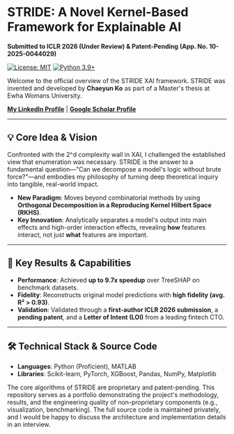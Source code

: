 # STRIDE: A Novel Kernel-Based Framework for Explainable AI

**Submitted to ICLR 2026 (Under Review) & Patent-Pending (App. No. 10-2025-0044029)**

[![License: MIT](https://img.shields.io/badge/License-MIT-yellow.svg)](https://opensource.org/licenses/MIT)
[![Python 3.9+](https://img.shields.io/badge/python-3.9+-blue.svg)](https://www.python.org/downloads/release/python-390/)

Welcome to the official overview of the STRIDE XAI framework. STRIDE was invented and developed by **Chaeyun Ko** as part of a Master's thesis at Ewha Womans University.

[**My LinkedIn Profile**](https://www.linkedin.com/in/chaeyunko/?locale=en_US) | [**Google Scholar Profile**](https://scholar.google.com/citations?user=z2gnrNUAAAAJ&hl=en&authuser=1) 

---

## 💡 Core Idea & Vision

Confronted with the 2^d complexity wall in XAI, I challenged the established view that enumeration was necessary. STRIDE is the answer to a fundamental question—"Can we decompose a model's logic without brute force?"—and embodies my philosophy of turning deep theoretical inquiry into tangible, real-world impact.

- **New Paradigm**: Moves beyond combinatorial methods by using **Orthogonal Decomposition in a Reproducing Kernel Hilbert Space (RKHS)**.
- **Key Innovation**: Analytically separates a model's output into main effects and high-order interaction effects, revealing **how** features interact, not just **what** features are important.

---

## 🚀 Key Results & Capabilities

- **Performance**: Achieved **up to 9.7x speedup** over TreeSHAP on benchmark datasets. 
- **Fidelity**: Reconstructs original model predictions with **high fidelity (avg. R² > 0.93)**.
- **Validation**: Validated through a **first-author ICLR 2026 submission**, a **pending patent**, and a **Letter of Intent (LOI)** from a leading fintech CTO.

---

## 🛠️ Technical Stack & Source Code

- **Languages**: Python (Proficient), MATLAB
- **Libraries**: Scikit-learn, PyTorch, XGBoost, Pandas, NumPy, Matplotlib

The core algorithms of STRIDE are proprietary and patent-pending. This repository serves as a portfolio demonstrating the project's methodology, results, and the engineering quality of non-proprietary components (e.g., visualization, benchmarking). The full source code is maintained privately, and I would be happy to discuss the architecture and implementation details in an interview.
